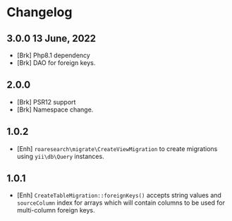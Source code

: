 Changelog
=========

3.0.0 13 June, 2022
-------------------

- [Brk] Php8.1 dependency
- [Brk] DAO for foreign keys.

2.0.0
-----

- [Brk] PSR12 support
- [Brk] Namespace change.

1.0.2
-----

- [Enh] `roaresearch\migrate\CreateViewMigration` to create migrations
  using `yii\db\Query` instances.

1.0.1
-----

- [Enh] `CreateTableMigration::foreignKeys()` accepts string values and
  `sourceColumn` index for arrays which will contain columns to be used
  for multi-column foreign keys.
